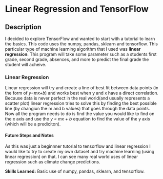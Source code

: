 # Linear Regression and TensorFlow

## Description
I decided to explore TensorFlow and wanted to start with a tutorial to learn the basics. This code uses the numpy, pandas, sklearn and tensorflow. This particular type of machine learning algorithm that I used was **linear regression**. This program will take some parameter such as a students first grade, second grade, absences, and more to predict the final grade the student will acheive. 

### Linear Regression
Linear regression will try and create a line of best fit between data points (in the form of _y=mx+b_) and works best when y and x have a direct correlation. Because data is never perfect in the real world(and usually represents a scatter plot) linear regression tries to solve this by finding the best possible line (by changiun the m and b values) that goes through the data points. Now all the program needs to do is find the value you would like to find on the x axis and use the _y = mx + b_ equation to find the value of the y axis (which will be a prediciton).

#### Future Steps and Notes
As this was just a beginnner tutorial to tensorflow and linear regression I would like to try to create my own dataset and try machine learning (using linear regression) on that. I can see many real world uses of linear regression such as climate change predictions. 

**Skills Learned:** Basic use of numpy, pandas, sklearn, and tensorflow. 


